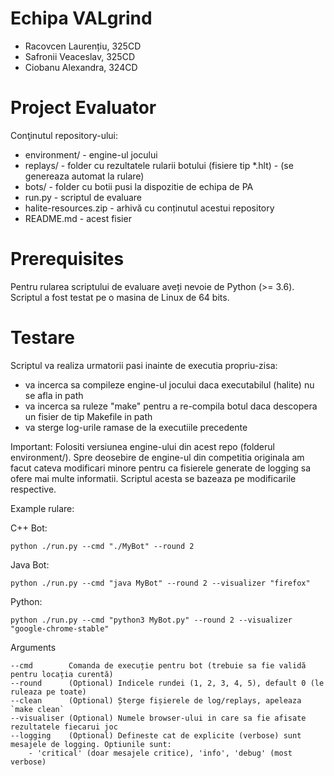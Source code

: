 # Echipa VALgrind
- Racovcen Laurențiu, 325CD
- Safronii Veaceslav, 325CD
- Ciobanu Alexandra, 324CD

# Project Evaluator

Conţinutul repository-ului:

- environment/          - engine-ul jocului 
- replays/              - folder cu rezultatele rularii botului (fisiere tip *.hlt) - (se genereaza automat la rulare)
- bots/                 - folder cu botii pusi la dispozitie de echipa de PA
- run.py                - scriptul de evaluare
- halite-resources.zip  - arhivă cu conținutul acestui repository
- README.md             - acest fisier


Prerequisites
===============

Pentru rularea scriptului de evaluare aveți nevoie de Python (>= 3.6).
Scriptul a fost testat pe o masina de Linux de 64 bits.


Testare
===============

Scriptul va realiza urmatorii pasi inainte de executia propriu-zisa:

- va incerca sa compileze engine-ul jocului daca executabilul (halite) nu se afla in path
- va incerca sa ruleze "make" pentru a re-compila botul daca descopera un fisier de tip Makefile in path 
- va sterge log-urile ramase de la executiile precedente

Important: Folositi versiunea engine-ului din acest repo (folderul environment/).
Spre deosebire de engine-ul din competitia originala am facut cateva modificari minore pentru
ca fisierele generate de logging sa ofere mai multe informatii. Scriptul acesta se bazeaza 
pe modificarile respective.

Example rulare:

C++ Bot:

    python ./run.py --cmd "./MyBot" --round 2 

Java Bot:

    python ./run.py --cmd "java MyBot" --round 2 --visualizer "firefox"

Python:

    python ./run.py --cmd "python3 MyBot.py" --round 2 --visualizer "google-chrome-stable"
    
Arguments

    --cmd        Comanda de execuție pentru bot (trebuie sa fie validă pentru locația curentă)
    --round      (Optional) Indicele rundei (1, 2, 3, 4, 5), default 0 (le ruleaza pe toate)
    --clean      (Optional) Șterge fișierele de log/replays, apeleaza `make clean`
    --visualiser (Optional) Numele browser-ului in care sa fie afisate rezultatele fiecarui joc
    --logging    (Optional) Defineste cat de explicite (verbose) sunt mesajele de logging. Optiunile sunt: 
        - 'critical' (doar mesajele critice), 'info', 'debug' (most verbose) 
